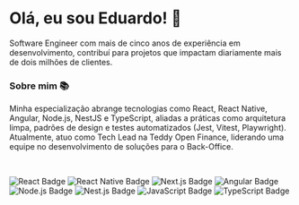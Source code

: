 # Olá, eu sou Eduardo! 🚀
Software Engineer com mais de cinco anos de experiência em desenvolvimento, contribuí para projetos que impactam diariamente mais de dois milhões de clientes.

### Sobre mim 📚
Minha especialização abrange tecnologias como React, React Native, Angular, Node.js, NestJS e TypeScript, aliadas a práticas como arquitetura limpa, padrões de design e testes automatizados (Jest, Vitest, Playwright). Atualmente, atuo como Tech Lead na Teddy Open Finance, liderando uma equipe no desenvolvimento de soluções para o Back-Office.

<br/>

![React Badge](https://img.shields.io/badge/-React-4dabc4?logo=react&logoColor=white)
![React Native Badge](https://img.shields.io/badge/-React_Native-8f00ff?logo=react&logoColor=white)
![Next.js Badge](https://img.shields.io/badge/Next.js-ffffff?logo=nextdotjs&logoColor=black)
![Angular Badge](https://img.shields.io/badge/Angular-DD0031?logo=angular&logoColor=white)
![Node.js Badge](https://img.shields.io/badge/Node.js-339933?logo=nodedotjs&logoColor=white)
![Nest.js Badge](https://img.shields.io/badge/NestJS-EA2845?logo=nestjs&logoColor=white)
![JavaScript Badge](https://shields.io/badge/JavaScript-F7DF1E?logo=JavaScript&logoColor=000)
![TypeScript Badge](https://shields.io/badge/TypeScript-3178C6?logo=TypeScript&logoColor=FFF)
